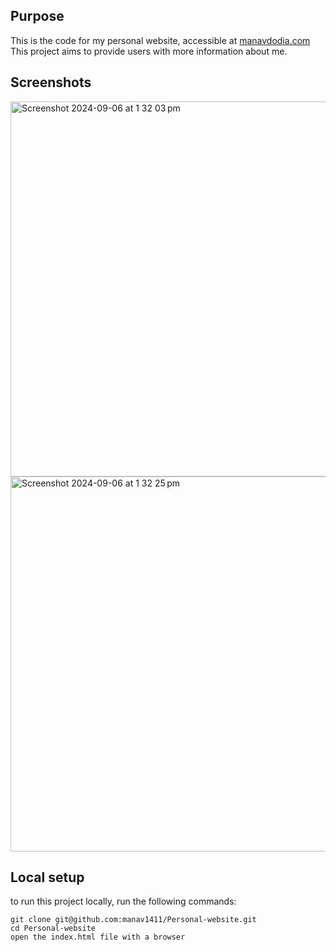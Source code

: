 ## Purpose
This is the code for my personal website, accessible at [manavdodia.com](https://manavdodia.com)\
This project aims to provide users with more information about me.

## Screenshots
<img width="600" alt="Screenshot 2024-09-06 at 1 32 03 pm" src="https://github.com/user-attachments/assets/1dfd9a02-c9a7-4f85-bb96-d75dd0670079">


<img width="600" alt="Screenshot 2024-09-06 at 1 32 25 pm" src="https://github.com/user-attachments/assets/29751e51-7e5e-4839-8cf7-0342da347912">


## Local setup
to run this project locally, run the following commands:
```
git clone git@github.com:manav1411/Personal-website.git
cd Personal-website
open the index.html file with a browser
```
